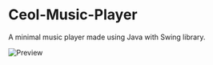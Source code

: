 # Ceol-Music-Player
A minimal music player made using Java with Swing library.

![Preview](http://url/to/img.png)

